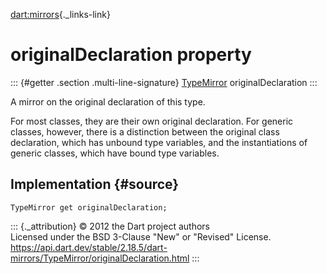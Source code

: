 [dart:mirrors](../../dart-mirrors/dart-mirrors-library){._links-link}

originalDeclaration property
============================

::: {#getter .section .multi-line-signature}
[TypeMirror](../typemirror-class) originalDeclaration
:::

A mirror on the original declaration of this type.

For most classes, they are their own original declaration. For generic
classes, however, there is a distinction between the original class
declaration, which has unbound type variables, and the instantiations of
generic classes, which have bound type variables.

Implementation {#source}
--------------

``` {.language-dart data-language="dart"}
TypeMirror get originalDeclaration;
```

::: {._attribution}
© 2012 the Dart project authors\
Licensed under the BSD 3-Clause \"New\" or \"Revised\" License.\
<https://api.dart.dev/stable/2.18.5/dart-mirrors/TypeMirror/originalDeclaration.html>
:::

